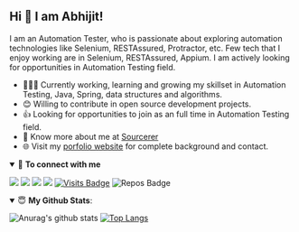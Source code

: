 ## Hi 👋 I am Abhijit! 

I am an Automation Tester, who is passionate about exploring automation technologies like Selenium, RESTAssured, Protractor, etc. Few tech that I enjoy working are in Selenium, RESTAssured, Appium. I am actively looking for opportunities in Automation Testing field. 

- 👨🏽‍💻 Currently working, learning and growing my skillset in Automation Testing, Java, Spring, data structures and algorithms.
- 😊 Willing to contribute in open source development projects.
- 👍 Looking for opportunities to join as an full time in Automation Testing field.
- 👨 Know more about me at [Sourcerer](https://sourcerer.io/abhijitab) 
- 🌐 Visit my [porfolio website](https://abhijitab.github.io/) for complete background and contact.

<details open>
<summary>🤝 <b>To connect with me</b></summary>
  
<p align = "center">

[<img src="https://img.shields.io/badge/twitter-%231DA1F2.svg?&style=for-the-badge&logo=twitter&logoColor=white" />](https://twitter.com/abhijit_biradar) 
[<img src ="https://img.shields.io/badge/portfolio-web-%23.svg?&style=for-the-badge&logo=&logoColor=white%22">](https://abhijitab.github.io/)
[<img src="https://img.shields.io/badge/linkedin-%230077B5.svg?&style=for-the-badge&logo=linkedin&logoColor=white" />](https://www.linkedin.com/in/abhijit-biradar-4a807b170/)
[<img src = "https://img.shields.io/badge/instagram-%23E4405F.svg?&style=for-the-badge&logo=instagram&logoColor=white">](https://www.instagram.com/biradar.abhijit/)
[![Visits Badge](https://badges.pufler.dev/visits/pr2tik1/pr2tik1?style=for-the-badge&color=blue)](https://github.com/AbhijitBiradar/AbhijitBiradar)
![Repos Badge](https://badges.pufler.dev/repos/pr2tik1?style=for-the-badge&color=red)

</p>
</details>

<details open>
<summary> 😇 
  <b>My Github Stats</b>: 
</summary>

<p align = "center">
  
![Anurag's github stats](https://github-readme-stats.vercel.app/api?username=AbhijitBiradar&show_icons=true&theme=Gradient)
[![Top Langs](https://github-readme-stats.vercel.app/api/top-langs/?username=AbhijitBiradar)](https://github.com/AbhijitBiradar/github-readme-stats)

</details>


